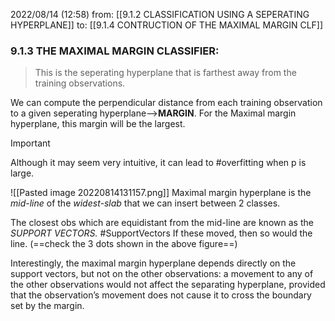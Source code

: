 2022/08/14  (12:58)
from: [[9.1.2 CLASSIFICATION USING A SEPERATING HYPERPLANE]]
to: [[9.1.4 CONTRUCTION OF THE MAXIMAL MARGIN CLF]]
### 9.1.3 THE MAXIMAL MARGIN CLASSIFIER:
>This is the seperating hyperplane that is farthest away from the training observations.

We can compute the perpendicular distance from each training observation to a given seperating hyperplane-->**MARGIN**. 
For the Maximal margin hyperplane, this margin will be the largest.

>[!important]
>Although it may seem very intuitive, it can lead to #overfitting when p is large. 

![[Pasted image 20220814131157.png]]
Maximal margin hyperplane is the *mid-line* of the *widest-slab* that we can insert between 2 classes.

The closest obs which are equidistant from the mid-line are known as the *SUPPORT VECTORS.* #SupportVectors 
If these moved, then so would the line. (==check the 3 dots shown in the above figure==)

Interestingly, the maximal margin hyperplane depends directly on the support vectors, but not on the other observations: a movement to any of the other observations would not affect the separating hyperplane, provided that the observation’s movement does not cause it to cross the boundary set by the margin.
